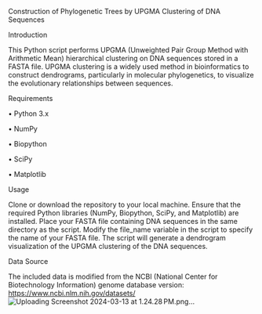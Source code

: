 Construction of Phylogenetic Trees by UPGMA Clustering of DNA Sequences

Introduction

This Python script performs UPGMA (Unweighted Pair Group Method with Arithmetic Mean) hierarchical clustering on DNA sequences stored in a FASTA file. UPGMA clustering is a widely used method in bioinformatics to construct dendrograms, particularly in molecular phylogenetics, to visualize the evolutionary relationships between sequences.

Requirements

•	Python 3.x
 
•	NumPy
 
•	Biopython
 
•	SciPy
 
•	Matplotlib
 
Usage

Clone or download the repository to your local machine.
Ensure that the required Python libraries (NumPy, Biopython, SciPy, and Matplotlib) are installed.
Place your FASTA file containing DNA sequences in the same directory as the script.
Modify the file_name variable in the script to specify the name of your FASTA file.
The script will generate a dendrogram visualization of the UPGMA clustering of the DNA sequences.

Data Source

The included data is modified from the NCBI (National Center for Biotechnology Information) genome database version: https://www.ncbi.nlm.nih.gov/datasets/
![Uploading Screenshot 2024-03-13 at 1.24.28 PM.png…]()
